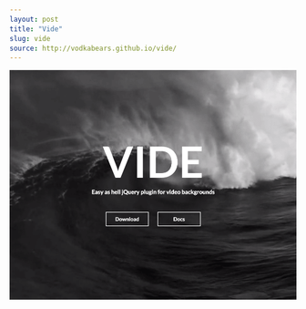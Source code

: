 ```yaml
---
layout: post
title: "Vide"
slug: vide
source: http://vodkabears.github.io/vide/
---
```


<img src="/screenshots/vide.png">

